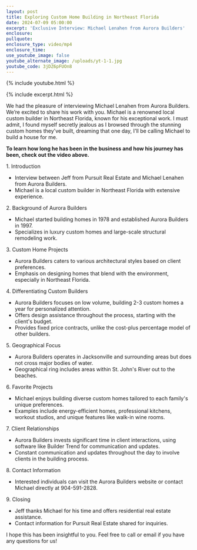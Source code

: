 ```yaml
---
layout: post
title: Exploring Custom Home Building in Northeast Florida
date: 2024-07-09 05:00:00
excerpt: 'Exclusive Interview: Michael Lenahen from Aurora Builders'
enclosure:
pullquote:
enclosure_type: video/mp4
enclosure_time:
use_youtube_image: false
youtube_alternate_image: /uploads/yt-1-1.jpg
youtube_code: 3jDZ6pFUOn8
---
```

{% include youtube.html %}

{% include excerpt.html %}

We  had the pleasure of interviewing Michael Lenahen from Aurora Builders. We’re excited to share his work with you. Michael is a renowned local custom builder in Northeast Florida, known for his exceptional work. I must admit, I found myself secretly jealous as I browsed through the stunning custom homes they've built, dreaming that one day, I'll be calling Michael to build a house for me.

**To learn how long he has been in the business and how his journey has been, check out the video above.**

1\.	Introduction

* Interview between Jeff from Pursuit Real Estate and Michael Lenahen from Aurora Builders.
* Michael is a local custom builder in Northeast Florida with extensive experience.

2\.	Background of Aurora Builders

* Michael started building homes in 1978 and established Aurora Builders in 1997.
* Specializes in luxury custom homes and large-scale structural remodeling work.

3\.	Custom Home Projects

* Aurora Builders caters to various architectural styles based on client preferences.
* Emphasis on designing homes that blend with the environment, especially in Northeast Florida.

4\.	Differentiating Custom Builders

* Aurora Builders focuses on low volume, building 2-3 custom homes a year for personalized attention.
* Offers design assistance throughout the process, starting with the client's budget.
* Provides fixed price contracts, unlike the cost-plus percentage model of other builders.

5\.	Geographical Focus

* Aurora Builders operates in Jacksonville and surrounding areas but does not cross major bodies of water.
* Geographical ring includes areas within St. John's River out to the beaches.

6\. Favorite Projects

* Michael enjoys building diverse custom homes tailored to each family's unique preferences.
* Examples include energy-efficient homes, professional kitchens, workout studios, and unique features like walk-in wine rooms.

7\.	Client Relationships

* Aurora Builders invests significant time in client interactions, using software like Builder Trend for communication and updates.
* Constant communication and updates throughout the day to involve clients in the building process.

8\.	Contact Information

* Interested individuals can visit the Aurora Builders website or contact Michael directly at 904-591-2828.

9\.	Closing

* Jeff thanks Michael for his time and offers residential real estate assistance.
* Contact information for Pursuit Real Estate shared for inquiries.

I hope this has been insightful to you. Feel free to call or email if you have any questions for us!